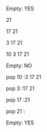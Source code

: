 Empty: YES

21 

17 21 

3 17 21 

10 3 17 21 

Empty: NO

pop 10 :3 17 21 

pop 3 :17 21

pop 17 :21

pop 21 :

Empty: YES
